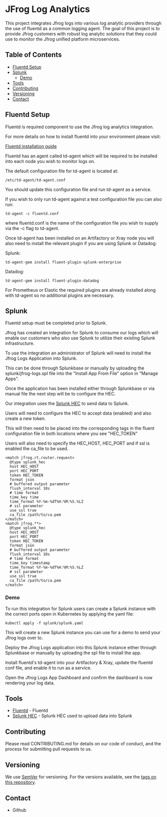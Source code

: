 # JFrog Log Analytics
This project integrates Jfrog logs into various log analytic providers through the use of fluentd as a common logging agent.
The goal of this project is to provide Jfrog customers with robust log analytic solutions that they could use to monitor the Jfrog unified platform microservices.

## Table of Contents

   * [Fluentd Setup](#fluentd-setup)
   * [Splunk](#splunk)
     * [Demo](#demo)
   * [Tools](#tools)
   * [Contributing](#contributing)
   * [Versioning](#versioning)
   * [Contact](#contact)

## Fluentd Setup

Fluentd is required component to use the Jfrog log analytics integration.

For more details on how to install fluentd into your environment please visit:

[Fluentd installation guide](https://docs.fluentd.org/installation)

Fluentd has an agent called td-agent which will be required to be installed into each node you wish to monitor logs on.

The default configuration file for td-agent is located at:

```
/etc/td-agent/td-agent.conf
```

You should update this configuration file and run td-agent as a service.

If you wish to only run td-agent against a test configuration file you can also run:

```
td-agent -c fluentd.conf
```

where fluentd.conf is the name of the configuration file you wish to supply via the -c flag to td-agent.

Once td-agent has been installed on an Artifactory or Xray node you will also need to install the relevant plugin if you are using Splunk or Datadog:

Splunk:
```
td-agent-gem install fluent-plugin-splunk-enterprise
```

Datadog:
``` 
td-agent-gem install fluent-plugin-datadog
```

For Prometheus or Elastic the required plugins are already installed along with td-agent so no additional plugins are necessary.

## Splunk

Fluentd setup must be completed prior to Splunk.

Jfrog has created an integration for Splunk to consume our logs which will enable our customers who also use Splunk to utilize their existing Splunk infrastructure.

To use the integration an administrator of Splunk will need to install the Jfrog Logs Application into Splunk.

This can be done through Splunkbase or manually by uploading the splunk/jfrog-logs.spl file into the "Install App From File" option in "Manage Apps".

Once the application has been installed either through Splunkbase or via manual file the next step will be to configure the HEC.

Our integration uses the [Splunk HEC](https://dev.splunk.com/enterprise/docs/dataapps/httpeventcollector/) to send data to Splunk.

Users will need to configure the HEC to accept data (enabled) and also create a new token.

This will then need to be placed into the corresponding tags in the fluent configuration file in both locations where you see "HEC_TOKEN"

Users will also need to specify the HEC_HOST, HEC_PORT and if ssl is enabled the ca_file to be used.

``` 
<match jfrog.rt.router.request>
  @type splunk_hec
  host HEC_HOST
  port HEC_PORT
  token HEC_TOKEN
  format json
  # buffered output parameter
  flush_interval 10s
  # time format
  time_key time
  time_format %Y-%m-%dT%H:%M:%S.%LZ
  # ssl parameter
  use_ssl true
  ca_file /path/to/ca.pem
</match>
<match jfrog.**>
  @type splunk_hec
  host HEC_HOST
  port HEC_PORT
  token HEC_TOKEN
  format json
  # buffered output parameter
  flush_interval 10s
  # time format
  time_key timestamp
  time_format %Y-%m-%dT%H:%M:%S.%LZ
  # ssl parameter
  use_ssl true
  ca_file /path/to/ca.pem
</match>

```

### Demo

To run this integration for Splunk users can create a Splunk instance with the correct ports open in Kubernetes by applying the yaml file:

``` 
kubectl apply -f splunk/splunk.yaml
```

This will create a new Splunk instance you can use for a demo to send your Jfrog logs over to.

Deploy the Jfrog Logs application into this Splunk instance either through Splunkbase or manually by uploading the spl file to install the app.

Install fluentd's td-agent into your Artifactory & Xray, update the fluentd conf file, and enable it to run as a service.

Open the Jfrog Logs App Dashboard and confirm the dashboard is now rendering your log data.

## Tools
* [Fluentd](https://www.fluentd.org) - Fluentd
* [Splunk HEC](https://dev.splunk.com/enterprise/docs/dataapps/httpeventcollector/) - Splunk HEC used to upload data into Splunk

## Contributing
Please read CONTRIBUTING.md for details on our code of conduct, and the process for submitting pull requests to us.

## Versioning
We use [SemVer](http://semver.org/) for versioning. For the versions available, see the [tags on this repository](https://github.com/your/project/tags).

## Contact
* Github

